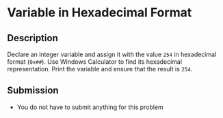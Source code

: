# Variable in Hexadecimal Format

## Description
Declare an integer variable and assign it with the value `254` in hexadecimal format (`0x##`).
Use Windows Calculator to find its hexadecimal representation.
Print the variable and ensure that the result is `254`.

## Submission
- You do not have to submit anything for this problem